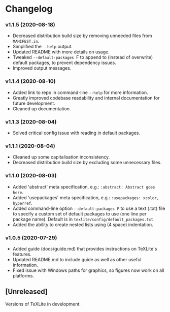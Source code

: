 # Changelog

### v1.1.5 (2020-08-18)

- Decreased distribution build size by removing unneeded files from `MANIFEST.in`.
- Simplified the `--help` output.
- Updated README with more details on usage.
- Tweaked `--default-packages `F to append to (instead of overwrite) default packages, to prevent dependency issues.
- Improved output messages.

### v1.1.4 (2020-08-10)

- Added link to repo in command-line `--help` for more information.
- Greatly improved codebase readability and internal documentation for future development.
- Cleaned up documentation.

### v1.1.3 (2020-08-04)

- Solved critical config issue with reading in default packages.

### v1.1.1 (2020-08-04)

- Cleaned up some capitalisation inconsistency.
- Decreased distribution build size by excluding some unnecessary files.

### v1.1.0 (2020-08-03)

- Added 'abstract' meta specification, e.g.: `:abstract: Abstract goes here`.
- Added 'usepackages' meta specification, e.g.: `:usepackages: xcolor, hyperref`.
- Added command-line option `--default-packages F` to use a text (.txt) file to specify a custom set of default packages to use (one line per package name). Default is in `texlite/config/default_packages.txt`.
- Added the ability to create nested lists using (4 space) indentation.

### v1.0.5 (2020-07-29)

- Added guide (docs/guide.md) that provides instructions on TeXLite's features.
- Updated README.md to include guide as well as other useful information.
- Fixed issue with Windows paths for graphics, so figures now work on all platforms.

## [Unreleased]

Versions of TeXLite in development.